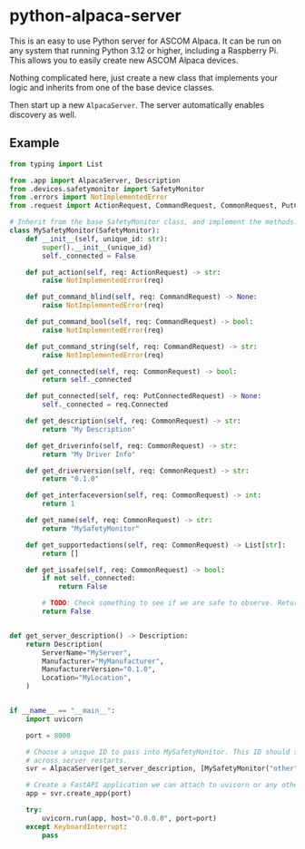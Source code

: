 # python-alpaca-server

This is an easy to use Python server for ASCOM Alpaca. It can be run on any
system that running Python 3.12 or higher, including a Raspberry Pi. This allows
you to easily create new ASCOM Alpaca devices.

Nothing complicated here, just create a new class that implements your logic and
inherits from one of the base device classes.

Then start up a new `AlpacaServer`. The server automatically enables discovery
as well.

## Example

```python
from typing import List

from .app import AlpacaServer, Description
from .devices.safetymonitor import SafetyMonitor
from .errors import NotImplementedError
from .request import ActionRequest, CommandRequest, CommonRequest, PutConnectedRequest

# Inherit from the base SafetyMonitor class, and implement the methods.
class MySafetyMonitor(SafetyMonitor):
    def __init__(self, unique_id: str):
        super().__init__(unique_id)
        self._connected = False

    def put_action(self, req: ActionRequest) -> str:
        raise NotImplementedError(req)

    def put_command_blind(self, req: CommandRequest) -> None:
        raise NotImplementedError(req)

    def put_command_bool(self, req: CommandRequest) -> bool:
        raise NotImplementedError(req)

    def put_command_string(self, req: CommandRequest) -> str:
        raise NotImplementedError(req)

    def get_connected(self, req: CommonRequest) -> bool:
        return self._connected

    def put_connected(self, req: PutConnectedRequest) -> None:
        self._connected = req.Connected

    def get_description(self, req: CommonRequest) -> str:
        return "My Description"

    def get_driverinfo(self, req: CommonRequest) -> str:
        return "My Driver Info"

    def get_driverversion(self, req: CommonRequest) -> str:
        return "0.1.0"

    def get_interfaceversion(self, req: CommonRequest) -> int:
        return 1

    def get_name(self, req: CommonRequest) -> str:
        return "MySafetyMonitor"

    def get_supportedactions(self, req: CommonRequest) -> List[str]:
        return []

    def get_issafe(self, req: CommonRequest) -> bool:
        if not self._connected:
            return False

        # TODO: Check something to see if we are safe to observe. Return True if safe.
        return False


def get_server_description() -> Description:
    return Description(
        ServerName="MyServer",
        Manufacturer="MyManufacturer",
        ManufacturerVersion="0.1.0",
        Location="MyLocation",
    )


if __name__ == "__main__":
    import uvicorn

    port = 8000

    # Choose a unique ID to pass into MySafetyMonitor. This ID should stay the same
    # across server restarts.
    svr = AlpacaServer(get_server_description, [MySafetyMonitor("other")])

    # Create a FastAPI application we can attach to uvicorn or any other WSGI server.
    app = svr.create_app(port)

    try:
        uvicorn.run(app, host="0.0.0.0", port=port)
    except KeyboardInterrupt:
        pass
```
